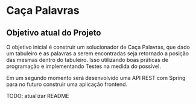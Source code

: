 # Caça Palavras

## Objetivo atual do Projeto
O objetivo inicial é construir um solucionador de Caça Palavras, que dado um tabuleiro e as palavras a serem encontradas seja retornado a posição das mesmas dentro do tabuleiro. Isso utilizando boas práticas de programação e implementando Testes na medida do possível.

Em um segundo momento será desenvolvido uma API REST com Spring para no futuro construir uma aplicação frontend.

TODO: atualizar README
